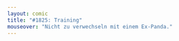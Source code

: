```yaml
---
layout: comic
title: "#1825: Training"
mouseover: "Nicht zu verwechseln mit einem Ex-Panda."
---
```


